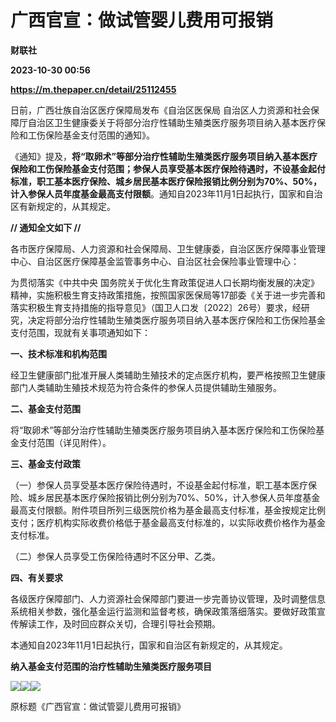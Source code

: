 # 广西官宣：做试管婴儿费用可报销
**财联社**

**2023-10-30 00:56**

**https://m.thepaper.cn/detail/25112455**

日前，广西壮族自治区医疗保障局发布《自治区医保局 自治区人力资源和社会保障厅自治区卫生健康委关于将部分治疗性辅助生殖类医疗服务项目纳入基本医疗保险和工伤保险基金支付范围的通知》。

《通知》提及，**将“取卵术”等部分治疗性辅助生殖类医疗服务项目纳入基本医疗保险和工伤保险基金支付范围；参保人员享受基本医疗保险待遇时，不设基金起付标准，职工基本医疗保险、城乡居民基本医疗保险报销比例分别为70%、50%，计入参保人员年度基金最高支付限额**。通知自2023年11月1日起执行，国家和自治区有新规定的，从其规定。

**// 通知全文如下 //**

各市医疗保障局、人力资源和社会保障局、卫生健康委，自治区医疗保障事业管理中心、自治区医疗保障基金监管事务中心、自治区社会保险事业管理中心：

为贯彻落实《中共中央 国务院关于优化生育政策促进人口长期均衡发展的决定》精神，实施积极生育支持政策措施，按照国家医保局等17部委《关于进一步完善和落实积极生育支持措施的指导意见》（国卫人口发〔2022〕26号）要求，经研究，决定将部分治疗性辅助生殖类医疗服务项目纳入基本医疗保险和工伤保险基金支付范围，现就有关事项通知如下：

**一、技术标准和机构范围**

经卫生健康部门批准开展人类辅助生殖技术的定点医疗机构，要严格按照卫生健康部门人类辅助生殖技术规范为符合条件的参保人员提供辅助生殖服务。

**二、基金支付范围**

将“取卵术”等部分治疗性辅助生殖类医疗服务项目纳入基本医疗保险和工伤保险基金支付范围（详见附件）。

**三、基金支付政策**

（一）参保人员享受基本医疗保险待遇时，不设基金起付标准，职工基本医疗保险、城乡居民基本医疗保险报销比例分别为70%、50%，计入参保人员年度基金最高支付限额。附件项目所列三级医院价格为基金最高支付标准，基金按规定比例支付；医疗机构实际收费价格低于基金最高支付标准的，以实际收费价格作为基金支付标准。

（二）参保人员享受工伤保险待遇时不区分甲、乙类。

**四、有关要求**

各级医疗保障部门、人力资源社会保障部门要进一步完善协议管理，及时调整信息系统相关参数，强化基金运行监测和监督考核，确保政策落细落实。要做好政策宣传解读工作，及时回应群众关切，合理引导社会预期。

本通知自2023年11月1日起执行，国家和自治区有新规定的，从其规定。

**纳入基金支付范围的治疗性辅助生殖类医疗服务项目**

![](https://imagecloud.thepaper.cn/thepaper/image/276/190/759.png)![](https://imagecloud.thepaper.cn/thepaper/image/276/190/760.png)![](https://imagecloud.thepaper.cn/thepaper/image/276/190/761.png)

原标题《广西官宣：做试管婴儿费用可报销》